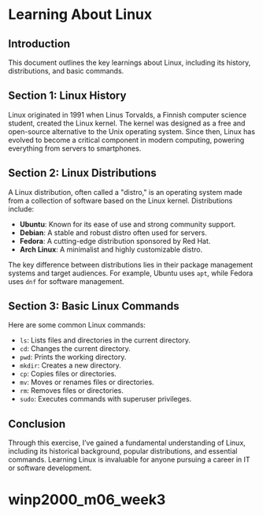 # Learning About Linux

## Introduction
This document outlines the key learnings about Linux, including its history, distributions, and basic commands.

## Section 1: Linux History
Linux originated in 1991 when Linus Torvalds, a Finnish computer science student, created the Linux kernel. The kernel was designed as a free and open-source alternative to the Unix operating system. Since then, Linux has evolved to become a critical component in modern computing, powering everything from servers to smartphones.

## Section 2: Linux Distributions
A Linux distribution, often called a "distro," is an operating system made from a collection of software based on the Linux kernel. Distributions include:
- **Ubuntu**: Known for its ease of use and strong community support.
- **Debian**: A stable and robust distro often used for servers.
- **Fedora**: A cutting-edge distribution sponsored by Red Hat.
- **Arch Linux**: A minimalist and highly customizable distro.

The key difference between distributions lies in their package management systems and target audiences. For example, Ubuntu uses `apt`, while Fedora uses `dnf` for software management.

## Section 3: Basic Linux Commands
Here are some common Linux commands:
- `ls`: Lists files and directories in the current directory.
- `cd`: Changes the current directory.
- `pwd`: Prints the working directory.
- `mkdir`: Creates a new directory.
- `cp`: Copies files or directories.
- `mv`: Moves or renames files or directories.
- `rm`: Removes files or directories.
- `sudo`: Executes commands with superuser privileges.

## Conclusion
Through this exercise, I’ve gained a fundamental understanding of Linux, including its historical background, popular distributions, and essential commands. Learning Linux is invaluable for anyone pursuing a career in IT or software development.
# winp2000_m06_week3
